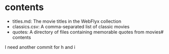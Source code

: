 # contents

* titles.md: The movie titles in the WebFlyx collection
* classics.csv: A comma-separated list of classic movies
* quotes: A directory of files containing memorable quotes from movies# contents

I need another commit for h and i
